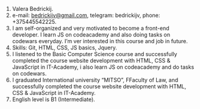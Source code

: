 1. Valera Bedrickij.
2. e-mail: bedrickijv@gmail.com, telegram: bedrickijv, phone: +375445542225.
3. I am self-organized and very motivated to become a front-end developer. I learn JS on codeacademy and also doing tasks on codewars everyday. I’m ver interested in this course and job in future.
4. Skills: Git, HTML, CSS, JS basics, Jquery.
5. I listened to the Basic Computer Science course and successfully completed the course website development with HTML, CSS & JavaScript in IT-Academy, i also learn JS on codeacademy and do tasks on codewars.
6. I graduated International university “MITSO”, FFaculty of Law, and successfully completed the course website development with HTML, CSS & JavaScript in IT-Academy.
7. English level is B1 (Intermediate).